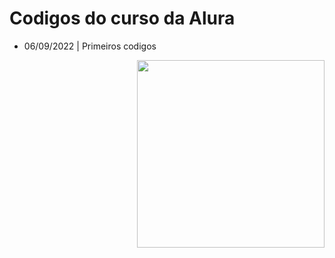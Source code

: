 <h1> Codigos do curso da Alura </h1>
<ul> 
<li>06/09/2022 | Primeiros codigos </li>
</ul>

<img  height="300em" src='https://static.wikia.nocookie.net/fridaynightfunking/images/8/85/Kirbo-idle.gif/revision/latest?cb=20220219153152' align="right"/>
